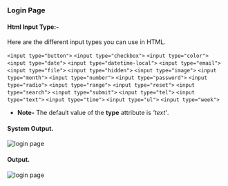 ### Login Page
#### Html Input Type:-

Here are the different input types you can use in HTML.

```<input type="button">```
```<input type="checkbox">```
```<input type="color">```
```<input type="date">```
```<input type="datetime-local">```
```<input type="email">```
```<input type="file">```
```<input type="hidden">```
```<input type="image">```
```<input type="month">```
```<input type="number">```
```<input type="password">```
```<input type="radio">```
```<input type="range">```
```<input type="reset">```
```<input type="search">```
```<input type="submit">```
```<input type="tel">```
```<input type="text">```
```<input type="time">```
```<input type="ul">```
```<input type="week">```

- **Note-** The default value of the **type** attribute is *'text'*.

#### System Output.

![login page](https://raw.githubusercontent.com/princekunal101/web-design/main/screenshot/Systm-loginpage-2023-10-08.png)


#### Output.

![login page](https://raw.githubusercontent.com/princekunal101/web-design/main/screenshot/LoginPage-2023-10-08.png)